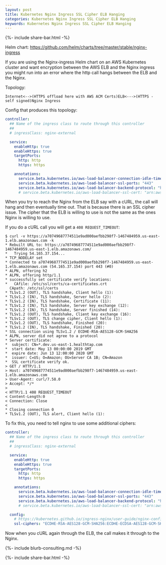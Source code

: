 ```yaml
---
layout: post
title: Kubernetes Nginx Ingress SSL Cipher ELB Hanging
categories: Kubernetes Nginx Ingress SSL Cipher ELB Hanging
keywords: Kubernetes Nginx Ingress SSL Cipher ELB Hanging
---
```

{%- include share-bar.html -%}

Helm chart: https://github.com/helm/charts/tree/master/stable/nginx-ingress

If you are using the Nginx-ingress Helm chart on an AWS Kubernetes cluster and
want encryption between the AWS ELB and the Nginx ingress you might run into an
error where the http call hangs between the ELB and the Nginx.  

Topology:
```
Internet<-->(HTTPS offload here with AWS ACM Certs)ELB<--->(HTTPS - self signed)Nginx Ingress
```

Config that produces this topology:
```yaml
controller:
  ## Name of the ingress class to route through this controller
  ##
  # ingressClass: nginx-external

  service:
    enableHttp: true
    enableHttps: true
    targetPorts:
      http: http
      https: https

    annotations:
      service.beta.kubernetes.io/aws-load-balancer-connection-idle-timeout: "60"
      service.beta.kubernetes.io/aws-load-balancer-ssl-ports: "443"
      service.beta.kubernetes.io/aws-load-balancer-backend-protocol: "https"
      # service.beta.kubernetes.io/aws-load-balancer-ssl-cert: "arn:aws:acm:us-east-1:xxxxx:certificate/596fcfd0-419a-45b2-b766-xxxxx"
```

When you try to reach the Nginx from the ELB say with a cURL, the call will hang and
then eventually time out.  That is because there is an SSL cipher issue.  The cipher
that the ELB is willing to use is not the same as the ones Nginx is willing to use.

If you do a cURL call you will get a `408 REQUEST_TIMEOUT`:
```
$ curl -v https://a70749687774511e9ad000aefbb298f7-1467484959.us-east-1.elb.amazonaws.com -k
* Rebuilt URL to: https://a70749687774511e9ad000aefbb298f7-1467484959.us-east-1.elb.amazonaws.com/
*   Trying 54.165.37.154...
* TCP_NODELAY set
* Connected to a70749687774511e9ad000aefbb298f7-1467484959.us-east-1.elb.amazonaws.com (54.165.37.154) port 443 (#0)
* ALPN, offering h2
* ALPN, offering http/1.1
* successfully set certificate verify locations:
*   CAfile: /etc/ssl/certs/ca-certificates.crt
  CApath: /etc/ssl/certs
* TLSv1.2 (OUT), TLS handshake, Client hello (1):
* TLSv1.2 (IN), TLS handshake, Server hello (2):
* TLSv1.2 (IN), TLS handshake, Certificate (11):
* TLSv1.2 (IN), TLS handshake, Server key exchange (12):
* TLSv1.2 (IN), TLS handshake, Server finished (14):
* TLSv1.2 (OUT), TLS handshake, Client key exchange (16):
* TLSv1.2 (OUT), TLS change cipher, Client hello (1):
* TLSv1.2 (OUT), TLS handshake, Finished (20):
* TLSv1.2 (IN), TLS handshake, Finished (20):
* SSL connection using TLSv1.2 / ECDHE-RSA-AES128-GCM-SHA256
* ALPN, server did not agree to a protocol
* Server certificate:
*  subject: CN=*.dev.us-east-1.healthtap.com
*  start date: May 13 00:00:00 2019 GMT
*  expire date: Jun 13 12:00:00 2020 GMT
*  issuer: C=US; O=Amazon; OU=Server CA 1B; CN=Amazon
*  SSL certificate verify ok.
> GET / HTTP/1.1
> Host: a70749687774511e9ad000aefbb298f7-1467484959.us-east-1.elb.amazonaws.com
> User-Agent: curl/7.58.0
> Accept: */*
>
< HTTP/1.1 408 REQUEST_TIMEOUT
< Content-Length:0
< Connection: Close
<
* Closing connection 0
* TLSv1.2 (OUT), TLS alert, Client hello (1):
```

To fix this, you need to tell nginx to use some additional ciphers:
```yaml
controller:
  ## Name of the ingress class to route through this controller
  ##
  # ingressClass: nginx-external

  service:
    enableHttp: true
    enableHttps: true
    targetPorts:
      http: http
      https: https

    annotations:
      service.beta.kubernetes.io/aws-load-balancer-connection-idle-timeout: "60"
      service.beta.kubernetes.io/aws-load-balancer-ssl-ports: "443"
      service.beta.kubernetes.io/aws-load-balancer-backend-protocol: "https"
      # service.beta.kubernetes.io/aws-load-balancer-ssl-cert: "arn:aws:acm:us-east-1:227450484680:certificate/596fcfd0-419a-45b2-b766-82e2c7db0581"

  config:
    # https://kubernetes.github.io/ingress-nginx/user-guide/nginx-configuration/configmap/#ssl-ciphers
    ssl-ciphers: "ECDHE-RSA-AES128-GCM-SHA256:ECDHE-ECDSA-AES128-GCM-SHA256:ECDHE-RSA-AES256-GCM-SHA384:ECDHE-ECDSA-AES256-GCM-SHA384:DHE-RSA-AES128-GCM-SHA256:DHE-DSS-AES128-GCM-SHA256:kEDH+AESGCM:ECDHE-RSA-AES128-SHA256:ECDHE-ECDSA-AES128-SHA256:ECDHE-RSA-AES128-SHA:ECDHE-ECDSA-AES128-SHA:ECDHE-RSA-AES256-SHA384:ECDHE-ECDSA-AES256-SHA384:ECDHE-RSA-AES256-SHA:ECDHE-ECDSA-AES256-SHA:DHE-RSA-AES128-SHA256:DHE-RSA-AES128-SHA:DHE-DSS-AES128-SHA256:DHE-RSA-AES256-SHA256:DHE-DSS-AES256-SHA:DHE-RSA-AES256-SHA:AES128-GCM-SHA256:AES256-GCM-SHA384:AES128-SHA256:AES256-SHA256:AES128-SHA:AES256-SHA:AES:CAMELLIA:DES-CBC3-SHA:!aNULL:!eNULL:!EXPORT:!DES:!RC4:!MD5:!PSK:!aECDH:!EDH-DSS-DES-CBC3-SHA:!EDH-RSA-DES-CBC3-SHA:!KRB5-DES-CBC3-SHA"
```

Now when you cURL again through the ELB, the call makes it through to the Nginx.

{%- include blurb-consulting.md -%}

<!-- Blog footer share -->
{%- include share-bar.html -%}
